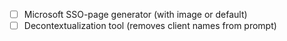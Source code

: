 * [ ] Microsoft SSO-page generator (with image or default)
* [ ] Decontextualization tool (removes client names from prompt)

